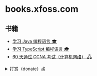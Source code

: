 # books.xfoss.com

## 书籍

- [学习 Java 编程语言 🎓](https://java.xfoss.com/)
- [学习 TypeScript 编程语言 🎓](https://ts.xfoss.com/)
- [60 天通过 CCNA 考试（计算机网络） 🖧](https://ccna60d.xfoss.com/)


<details>
    <summary>打赏（donate）💰</summary>

![支付宝-Alipay](alipay-laxers.jpg)

*支付宝-Alipay，扫码付款*

![微信支付-WeChat Pay](wechat-pay-lenny.jpg)

*微信支付-WeChat Pay, 扫码付款*


![比特币付款-Bitcoin](btc-qrcode.png)

*比特币-Bitcoin，扫码付款*

</details>
